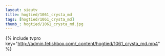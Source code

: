 ```yaml
--- 
layout: sieutv
title: hogtied/1061_crysta_md
tags: [hogtied/1061_crysta_md]
thumb_: hogtied/1061_crysta_md.jpg
---
```

{% include tvpro key="http://admin.fetishbox.com/_content/hogtied/1061_crysta_md.mp4" %} 
